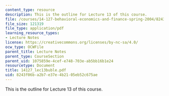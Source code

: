 ```yaml
---
content_type: resource
description: This is the outline for Lecture 13 of this course.
file: /courses/14-127-behavioral-economics-and-finance-spring-2004/8243f06ba2b7e37e4b2105eb52c675ae_14127_lec13buble.pdf
file_size: 121319
file_type: application/pdf
learning_resource_types:
- Lecture Notes
license: https://creativecommons.org/licenses/by-nc-sa/4.0/
ocw_type: OCWFile
parent_title: Lecture Notes
parent_type: CourseSection
parent_uid: 1075859e-4cef-e748-703e-ab5bb16b1e24
resourcetype: Document
title: 14127_lec13buble.pdf
uid: 8243f06b-a2b7-e37e-4b21-05eb52c675ae
---
```

This is the outline for Lecture 13 of this course.
